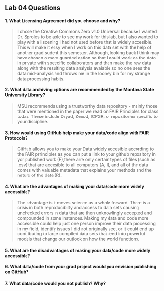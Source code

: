## Lab 04 Questions

#### 1. What Licensing Agreement did you choose and why?

> I chose the Creative Commons Zero v1.0 Universal because I wanted Dr. Sproles to be able to see my work for this lab, but I also wanted to play with a liscening I had not used before that is widely accesible. This will make it easy when I work on this data set with the help of another grad sudent this semester. Although, looking back I think may have chosen a more guarded option so that I could work on the data in private with speecific collaborators and then make the raw data along with the resulting data analysis avaiable so no one sees the data mid-analysis and throws me in the looney bin for my strange data processing habits.

#### 2. What data archiving options are recommended by the Montana State University Library?

> MSU recommends using a trustworthy data repository - mainly those that were mentioned in the paper we read on FAIR Principles for class today. These include Dryad, Zenod, ICPSR, or repositories specific to your discipline.

#### 3. How would using GitHub help make your data/code align with FAIR Protocols?

> GitHub allows you to make your Data widely accesible according to the FAIR prrinciples as you can put a link to your github repository in yor published work (F),there arre only certain types of files (such as .csv) that are accesible to all computers (A, I), and all of the data comes with valuable metadata that explains your methods and the nature of the data (R).

#### 4. What are the advantages of making your data/code more widely accessible?

> The advantage is it moves science as a whole forward. There is a crisis in both reproducibilty and access to data sets causing unchecked errors in data that are then unknowlingly accepted and compounded in some instances. Making my data and code more accessible could help just one person improve their data processing in my field, identify issues I did not originally see, or it could end up contributing to large compiled data sets that feed into powerful models that change our outlook on how the world functions.

#### 5. What are the disadvantages of making your data/code more widely accessible?

#### 6. What data/code from your grad project would you envision publishing on GitHub?

#### 7. What data/code would you not publish? Why?

